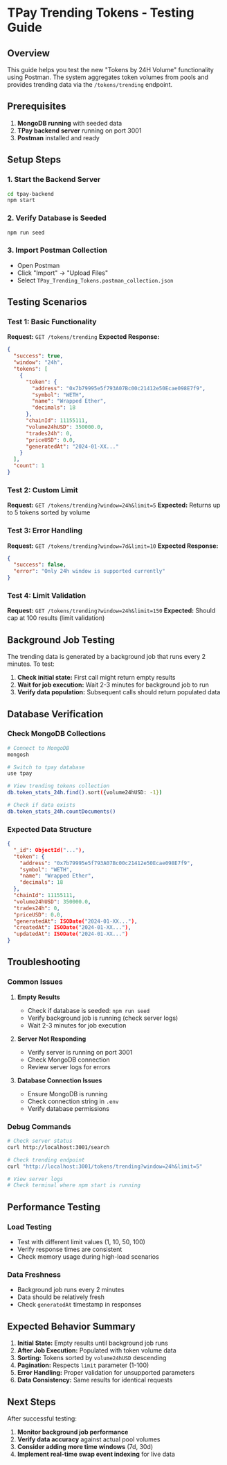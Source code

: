 # TPay Trending Tokens - Testing Guide

## Overview
This guide helps you test the new "Tokens by 24H Volume" functionality using Postman. The system aggregates token volumes from pools and provides trending data via the `/tokens/trending` endpoint.

## Prerequisites
1. **MongoDB running** with seeded data
2. **TPay backend server** running on port 3001
3. **Postman** installed and ready

## Setup Steps

### 1. Start the Backend Server
```bash
cd tpay-backend
npm start
```

### 2. Verify Database is Seeded
```bash
npm run seed
```

### 3. Import Postman Collection
- Open Postman
- Click "Import" → "Upload Files"
- Select `TPay_Trending_Tokens.postman_collection.json`

## Testing Scenarios

### Test 1: Basic Functionality
**Request:** `GET /tokens/trending`
**Expected Response:**
```json
{
  "success": true,
  "window": "24h",
  "tokens": [
    {
      "token": {
        "address": "0x7b79995e5f793A07Bc00c21412e50Ecae098E7f9",
        "symbol": "WETH",
        "name": "Wrapped Ether",
        "decimals": 18
      },
      "chainId": 11155111,
      "volume24hUSD": 350000.0,
      "trades24h": 0,
      "priceUSD": 0.0,
      "generatedAt": "2024-01-XX..."
    }
  ],
  "count": 1
}
```

### Test 2: Custom Limit
**Request:** `GET /tokens/trending?window=24h&limit=5`
**Expected:** Returns up to 5 tokens sorted by volume

### Test 3: Error Handling
**Request:** `GET /tokens/trending?window=7d&limit=10`
**Expected Response:**
```json
{
  "success": false,
  "error": "Only 24h window is supported currently"
}
```

### Test 4: Limit Validation
**Request:** `GET /tokens/trending?window=24h&limit=150`
**Expected:** Should cap at 100 results (limit validation)

## Background Job Testing

The trending data is generated by a background job that runs every 2 minutes. To test:

1. **Check initial state:** First call might return empty results
2. **Wait for job execution:** Wait 2-3 minutes for background job to run
3. **Verify data population:** Subsequent calls should return populated data

## Database Verification

### Check MongoDB Collections
```bash
# Connect to MongoDB
mongosh

# Switch to tpay database
use tpay

# View trending tokens collection
db.token_stats_24h.find().sort({volume24hUSD: -1})

# Check if data exists
db.token_stats_24h.countDocuments()
```

### Expected Data Structure
```json
{
  "_id": ObjectId("..."),
  "token": {
    "address": "0x7b79995e5f793A07Bc00c21412e50Ecae098E7f9",
    "symbol": "WETH",
    "name": "Wrapped Ether",
    "decimals": 18
  },
  "chainId": 11155111,
  "volume24hUSD": 350000.0,
  "trades24h": 0,
  "priceUSD": 0.0,
  "generatedAt": ISODate("2024-01-XX..."),
  "createdAt": ISODate("2024-01-XX..."),
  "updatedAt": ISODate("2024-01-XX...")
}
```

## Troubleshooting

### Common Issues

1. **Empty Results**
   - Check if database is seeded: `npm run seed`
   - Verify background job is running (check server logs)
   - Wait 2-3 minutes for job execution

2. **Server Not Responding**
   - Verify server is running on port 3001
   - Check MongoDB connection
   - Review server logs for errors

3. **Database Connection Issues**
   - Ensure MongoDB is running
   - Check connection string in `.env`
   - Verify database permissions

### Debug Commands

```bash
# Check server status
curl http://localhost:3001/search

# Check trending endpoint
curl "http://localhost:3001/tokens/trending?window=24h&limit=5"

# View server logs
# Check terminal where npm start is running
```

## Performance Testing

### Load Testing
- Test with different limit values (1, 10, 50, 100)
- Verify response times are consistent
- Check memory usage during high-load scenarios

### Data Freshness
- Background job runs every 2 minutes
- Data should be relatively fresh
- Check `generatedAt` timestamp in responses

## Expected Behavior Summary

1. **Initial State:** Empty results until background job runs
2. **After Job Execution:** Populated with token volume data
3. **Sorting:** Tokens sorted by `volume24hUSD` descending
4. **Pagination:** Respects `limit` parameter (1-100)
5. **Error Handling:** Proper validation for unsupported parameters
6. **Data Consistency:** Same results for identical requests

## Next Steps

After successful testing:
1. **Monitor background job performance**
2. **Verify data accuracy** against actual pool volumes
3. **Consider adding more time windows** (7d, 30d)
4. **Implement real-time swap event indexing** for live data
